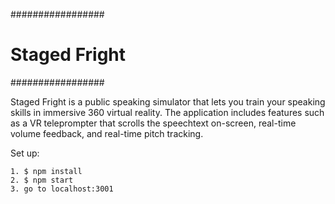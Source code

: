 #################
# Staged Fright #
#################

Staged Fright is a public speaking simulator that lets you train your speaking skills in immersive 360 virtual reality. The application includes features such as a VR teleprompter that scrolls the speechtext on-screen, real-time volume feedback, and real-time pitch tracking.

Set up:

    1. $ npm install
    2. $ npm start
    3. go to localhost:3001
